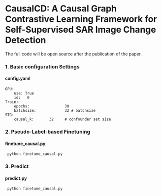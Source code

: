 # CausalCD: A Causal Graph Contrastive Learning Framework for Self-Supervised SAR Image Change Detection
The full code will be open source after the publication of the paper.


  ###  1. Basic configuration Settings 
  #### config.yaml
    GPU:
        use: True
        id:   0
    Train:    
        epochs:                30
        batchsize:             32 # batchsize
    STG:
        causal_k:       32     # confounder set size


### 2. Pseudo-Label-based Finetuning
#### finetune_causal.py
     python finetune_causal.py
     
### 3. Predict
#### predict.py
     python finetune_causal.py

